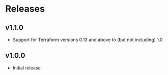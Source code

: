 # Releases

## v1.1.0

* Support for Terraform versions 0.13 and above to (but not including) 1.0

## v1.0.0

* Initial release
